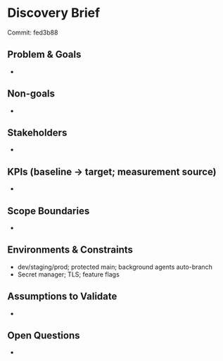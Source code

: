 # Discovery Brief

Commit: fed3b88

## Problem & Goals
- 

## Non-goals
- 

## Stakeholders
- 

## KPIs (baseline → target; measurement source)
- 

## Scope Boundaries
- 

## Environments & Constraints
- dev/staging/prod; protected main; background agents auto-branch
- Secret manager; TLS; feature flags

## Assumptions to Validate
- 

## Open Questions
- 
